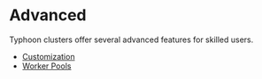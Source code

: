 # Advanced

Typhoon clusters offer several advanced features for skilled users.

* [Customization](customization.md)
* [Worker Pools](worker-pools.md)
